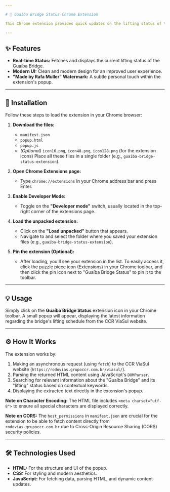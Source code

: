 ```yaml
---

# 🌉 Guaíba Bridge Status Chrome Extension

This Chrome extension provides quick updates on the lifting status of the **Guaíba Bridge (Ponte do Guaíba)**, based on information from CCR ViaSul. Get daily updates directly in your browser popup!

---
```


## ✨ Features

* **Real-time Status:** Fetches and displays the current lifting status of the Guaíba Bridge.
* **Modern UI:** Clean and modern design for an improved user experience.
* **"Made by Rafa Muller" Watermark:** A subtle personal touch within the extension's popup.

---

## 🚀 Installation

Follow these steps to load the extension in your Chrome browser:

1.  **Download the files:**
    * `manifest.json`
    * `popup.html`
    * `popup.js`
    * *(Optional)* `icon16.png`, `icon48.png`, `icon128.png` (for the extension icons)
    Place all these files in a single folder (e.g., `guaiba-bridge-status-extension`).

2.  **Open Chrome Extensions page:**
    * Type `chrome://extensions` in your Chrome address bar and press Enter.

3.  **Enable Developer Mode:**
    * Toggle on the **"Developer mode"** switch, usually located in the top-right corner of the extensions page.

4.  **Load the unpacked extension:**
    * Click on the **"Load unpacked"** button that appears.
    * Navigate to and select the folder where you saved your extension files (e.g., `guaiba-bridge-status-extension`).

5.  **Pin the extension (Optional):**
    * After loading, you'll see your extension in the list. To easily access it, click the puzzle piece icon (Extensions) in your Chrome toolbar, and then click the pin icon next to "Guaíba Bridge Status" to pin it to the toolbar.

---

## 💡 Usage

Simply click on the **Guaíba Bridge Status** extension icon in your Chrome toolbar. A small popup will appear, displaying the latest information regarding the bridge's lifting schedule from the CCR ViaSul website.

---

## ⚙️ How It Works

The extension works by:

1.  Making an asynchronous request (using `fetch`) to the CCR ViaSul website (`https://rodovias.grupoccr.com.br/viasul/`).
2.  Parsing the returned HTML content using JavaScript's `DOMParser`.
3.  Searching for relevant information about the "Guaíba Bridge" and its "lifting" status based on contextual keywords.
4.  Displaying the extracted text directly in the extension's popup.

**Note on Character Encoding:** The HTML file includes `<meta charset="utf-8">` to ensure all special characters are displayed correctly.

**Note on CORS:** The `host_permissions` in `manifest.json` are crucial for the extension to be able to fetch content directly from `rodovias.grupoccr.com.br` due to Cross-Origin Resource Sharing (CORS) security policies.

---

## 🛠️ Technologies Used

* **HTML:** For the structure and UI of the popup.
* **CSS:** For styling and modern aesthetics.
* **JavaScript:** For fetching data, parsing HTML, and dynamic content updates.
